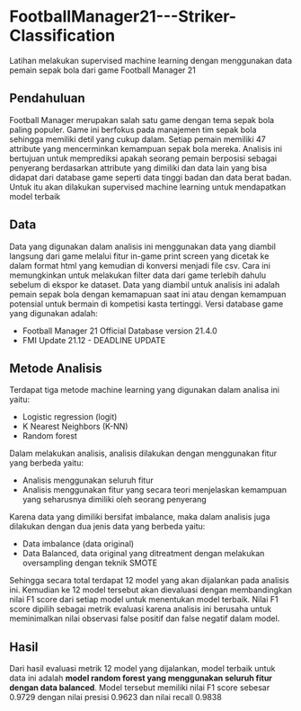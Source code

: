 # FootballManager21---Striker-Classification
Latihan melakukan supervised machine learning dengan menggunakan data pemain sepak bola dari game Football Manager 21

## Pendahuluan
Football Manager merupakan salah satu game dengan tema sepak bola paling populer. Game ini berfokus pada manajemen tim sepak bola sehingga memiliki detil yang cukup dalam. Setiap pemain memiliki 47 attribute yang mencerminkan kemampuan sepak bola mereka. Analisis ini bertujuan untuk memprediksi apakah seorang pemain berposisi sebagai penyerang berdasarkan attribute yang dimiliki dan data lain yang bisa didapat dari database game seperti data tinggi badan dan data berat badan. Untuk itu akan dilakukan supervised machine learning untuk mendapatkan model terbaik

## Data
Data yang digunakan dalam analisis ini menggunakan data yang diambil langsung dari game melalui fitur in-game print screen yang dicetak ke dalam format html yang kemudian di konversi menjadi file csv. Cara ini memungkinkan untuk melakukan filter data dari game terlebih dahulu sebelum di ekspor ke dataset. Data yang diambil untuk analisis ini adalah pemain sepak bola dengan kemamapuan saat ini atau dengan kemampuan potensial untuk bermain di kompetisi kasta tertinggi. Versi database game yang digunakan adalah:
  * Football Manager 21 Official Database version 21.4.0
  * FMI Update 21.12 - DEADLINE UPDATE

## Metode Analisis
Terdapat tiga metode machine learning yang digunakan dalam analisa ini yaitu:
  * Logistic regression (logit)
  * K Nearest Neighbors (K-NN)
  * Random forest

Dalam melakukan analisis, analisis dilakukan dengan menggunakan fitur yang berbeda yaitu:
  * Analisis menggunakan seluruh fitur
  * Analisis menggunakan fitur yang secara teori menjelaskan kemampuan yang seharusnya dimiliki oleh seorang penyerang

Karena data yang dimiliki bersifat imbalance, maka dalam analisis juga dilakukan dengan dua jenis data yang berbeda yaitu:
  * Data imbalance (data original)
  * Data Balanced, data original yang ditreatment dengan melakukan oversampling dengan teknik SMOTE

Sehingga secara total terdapat 12 model yang akan dijalankan pada analisis ini. Kemudian ke 12 model tersebut akan dievaluasi dengan membandingkan nilai F1 score dari setiap model untuk menentukan model terbaik. Nilai F1 score dipilih sebagai metrik evaluasi karena analisis ini berusaha untuk meminimalkan nilai observasi false positif dan false negatif dalam model.

## Hasil
Dari hasil evaluasi metrik 12 model yang dijalankan, model terbaik untuk data ini adalah **model random forest yang menggunakan seluruh fitur dengan data balanced**. Model tersebut memiliki nilai F1 score sebesar 0.9729 dengan nilai presisi 0.9623 dan nilai recall 0.9838
